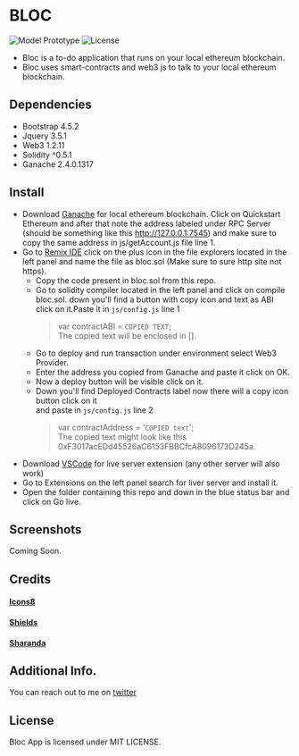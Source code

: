 # BLOC
<p align="left">
<img alt="Model Prototype" src="https://img.shields.io/badge/model-prototype-brightgreen?style=for-the-badge&labelColor=black&logo=github">
<img alt="License" src="https://img.shields.io/github/license/gupta-shrinath/Bloc?color=bright%20green&labelColor=black&logo=github&style=for-the-badge">
</p>

* Bloc is a to-do application that runs on your local ethereum blockchain.
* Bloc uses smart-contracts and web3 js to talk to your local ethereum blockchain.

## Dependencies
* Bootstrap 4.5.2
* Jquery 3.5.1
* Web3 1.2.11
* Solidity ^0.5.1
* Ganache 2.4.0.1317

## Install 
- Download [Ganache](https://www.trufflesuite.com/ganache) for local ethereum blockchain.
Click on Quickstart Ethereum and after that note the address labeled under RPC Server 
(should be something like this http://127.0.0.1:7545) and make sure to copy the same 
address in js/getAccount.js file line 1.
- Go to [Remix IDE](http://remix.ethereum.org/) click on the plus icon in the file explorers
located in the left panel and name the file as bloc.sol (Make sure to sure http site not https).
    - Copy the code present in bloc.sol from this repo.
    - Go to solidity compiler located in the left panel and click on compile bloc.sol.
      down you'll find a button with copy icon and text as ABI click on it.Paste it in 
      `js/config.js` line 1<br>
      >var contractABI = `COPIED TEXT`;<br>
      The copied text will be enclosed in [].
    - Go to deploy and run transaction under environment select Web3 Provider. 
    - Enter the address you copied from Ganache and paste it click on OK.
    - Now a deploy button will be visible click on it. 
    - Down you'll find Deployed Contracts label now there will a copy icon button click on it   
      and paste in `js/config.js` line 2
      >var contractAddress = '`COPIED text`';<br>
      The copied text might look like this 0xF3017acEDd45526aC6153FBBCfcA8096173D245a.
- Download [VSCode](https://code.visualstudio.com/download) for live server extension (any other 
server will also work)
- Go to Extensions on the left panel search for liver server and install it.
- Open the folder containing this repo and down in the blue status bar and click on Go live.  

## Screenshots
Coming Soon.

## Credits
#### [Icons8](https://icons8.com/)
#### [Shields](https://shields.io/)
#### [Sharanda](https://github.com/sharanda/manrope)

## Additional Info.
You can reach out to me on [twitter](https://twitter.com/gupta_shrinath)

## License
Bloc App is licensed under MIT LICENSE.
